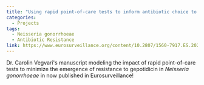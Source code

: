```yaml
---
title: "Using rapid point-of-care tests to inform antibiotic choice to mitigate drug resistance in gonorrhoea"
categories:
  - Projects
tags:
  - Neisseria gonorrhoeae
  - Antibiotic Resistance
link: https://www.eurosurveillance.org/content/10.2807/1560-7917.ES.2020.25.43.1900210
---
```


Dr. Carolin Vegvari's manuscript modeling the impact of rapid point-of-care tests to minimize the emergence of resistance to gepotidicin in *Neisseria gonorrhoeae* in now published in Eurosurveillance!

